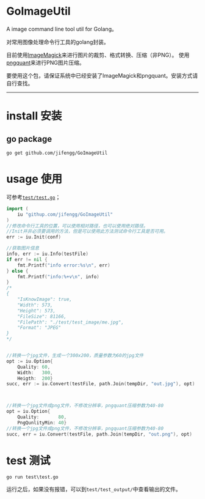 # GoImageUtil
A image command line tool util for Golang。

对常用图像处理命令行工具的golang封装。

目前使用[ImageMagick](https://github.com/ImageMagick/ImageMagick)来进行图片的裁剪、格式转换、压缩（非PNG）。
使用[pngquant](https://github.com/kornelski/pngquant)来进行PNG图片压缩。

要使用这个包，请保证系统中已经安装了ImageMagick和pngquant。安装方式请自行查找。


------

# install   安装

## go package

```shell
go get github.com/jifengg/GoImageUtil
```

# usage 使用

可参考[`test/test.go`](./test/test.go)；

```go
import (
	iu "githup.com/jifengg/GoImageUtil"
)
//修改命令行工具的位置，可以使用相对路径，也可以使用绝对路径。
//Init并非必须要调用的方法，但是可以使用此方法测试命令行工具是否可用。
err := iu.Init(conf)

//获取图片信息
info, err := iu.Info(testFile)
if err != nil {
    fmt.Printf("info error:%s\n", err)
} else {
    fmt.Printf("info:%+v\n", info)
}
/*
{
    "IsKnowImage": true,
    "Width": 573,
    "Height": 573,
    "FileSize": 81166,
    "FilePath": "./test/test_image/me.jpg",
    "Format": "JPEG"
}
*/


//转换一个jpg文件，生成一个300x200，质量参数为60的jpg文件
opt := iu.Option{
    Quality: 60,
    Width:   300,
    Heigth:  200}
succ, err := iu.Convert(testFile, path.Join(tempDir, "out.jpg"), opt)



//转换一个jpg文件成png文件，不修改分辨率，pngquant压缩参数为40-80
opt = iu.Option{
    Quality:       80,
    PngQunlityMin: 40}
//转换一个jpg文件成png文件，不修改分辨率，pngquant压缩参数为40-80
succ, err = iu.Convert(testFile, path.Join(tempDir, "out.png"), opt)

```

# test 测试

```shell
go run test\test.go
```

运行之后，如果没有报错，可以到`test/test_output/`中查看输出的文件。